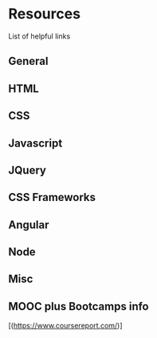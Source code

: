 # Resources
List of helpful links 

## General

## HTML

## CSS

## Javascript

## JQuery

## CSS Frameworks

## Angular

## Node

## Misc

## MOOC plus Bootcamps info
[(https://www.coursereport.com/)]